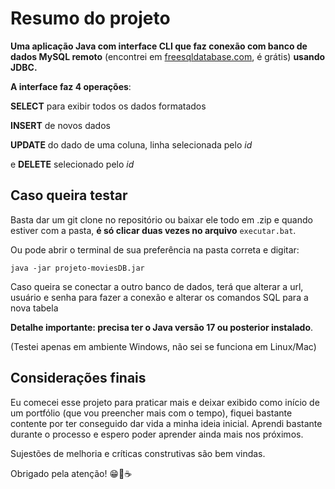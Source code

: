 # Resumo do projeto
**Uma aplicação Java com interface CLI que faz conexão com
banco de dados MySQL remoto**
(encontrei em [freesqldatabase.com](freesqldatabase.com), é grátis)
**usando JDBC.**

**A interface faz 4 operações**:

**SELECT**  para exibir todos os dados
formatados

**INSERT**  de novos dados

**UPDATE** do dado de uma coluna, linha selecionada pelo _id_

e **DELETE** selecionado pelo _id_

## Caso queira testar

Basta dar um git clone no repositório ou baixar ele todo em .zip e quando
estiver com a pasta, **é só clicar duas vezes no arquivo** `executar.bat`. 

Ou pode abrir o 
terminal de sua preferência na pasta correta e digitar:

`java -jar projeto-moviesDB.jar`

Caso queira se conectar a outro banco de dados, terá que alterar a
url, usuário e senha para fazer a conexão e alterar os comandos SQL para
a nova tabela


**Detalhe importante: precisa ter o Java versão 17 ou posterior
instalado**.

(Testei apenas em ambiente Windows, não sei se funciona em Linux/Mac)

## Considerações finais

Eu comecei esse projeto para praticar mais e deixar exibido como início
de um portfólio (que vou preencher mais com o tempo), fiquei bastante 
contente por ter conseguido dar vida a minha ideia inicial. Aprendi
bastante durante o processo e espero poder aprender ainda mais nos próximos.

Sujestões de melhoria e críticas construtivas são bem vindas.

Obrigado pela atenção! 😁🖖☕
